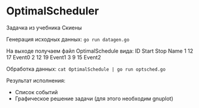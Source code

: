# OptimalScheduler
Задачка из учебника Скиены

Генерация исходных данных:
`go run datagen.go`

На выходе получаем файл OptimalSchedule вида:
    ID      Start   Stop    Name
    1       12      17      Event0
    2       12      19      Event1
    3       9       15      Event2


Обработка данных:
`cat OptimalSchedule | go run optsched.go`

Результат исполнения:
 * Список событий
 * Графическое решение задачи (для этого необходим gnuplot)



